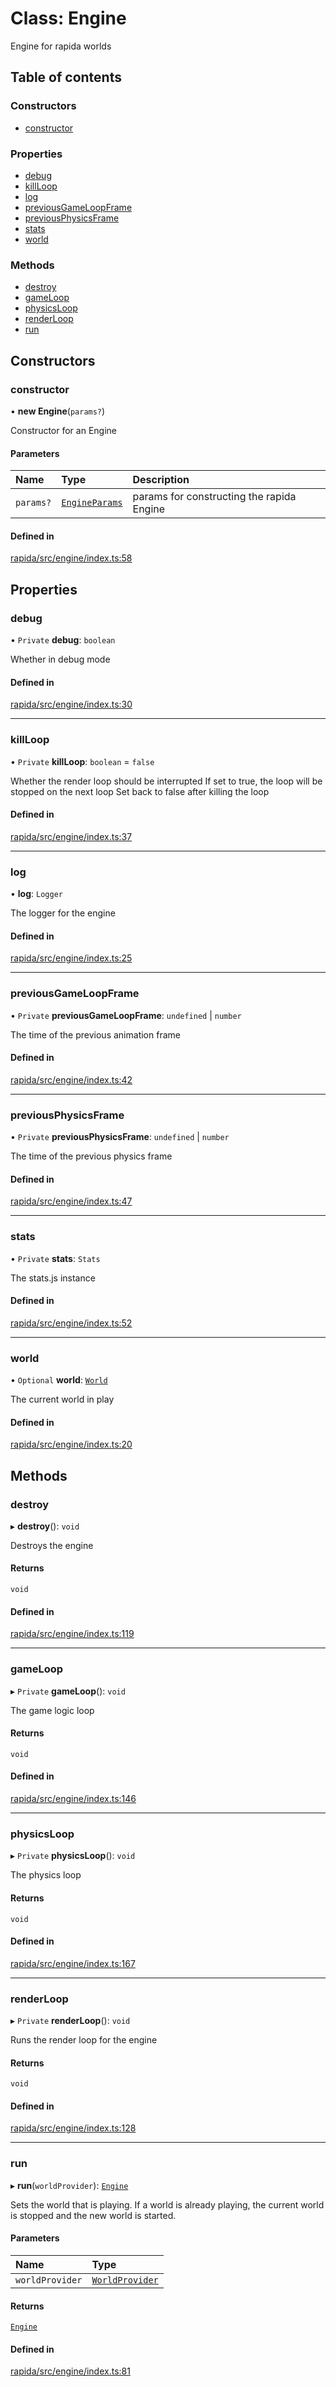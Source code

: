 # Class: Engine

Engine for rapida worlds

## Table of contents

### Constructors

- [constructor](Engine.md#constructor)

### Properties

- [debug](Engine.md#debug)
- [killLoop](Engine.md#killloop)
- [log](Engine.md#log)
- [previousGameLoopFrame](Engine.md#previousgameloopframe)
- [previousPhysicsFrame](Engine.md#previousphysicsframe)
- [stats](Engine.md#stats)
- [world](Engine.md#world)

### Methods

- [destroy](Engine.md#destroy)
- [gameLoop](Engine.md#gameloop)
- [physicsLoop](Engine.md#physicsloop)
- [renderLoop](Engine.md#renderloop)
- [run](Engine.md#run)

## Constructors

### constructor

• **new Engine**(`params?`)

Constructor for an Engine

#### Parameters

| Name | Type | Description |
| :------ | :------ | :------ |
| `params?` | [`EngineParams`](../modules.md#engineparams) | params for constructing the rapida Engine |

#### Defined in

[rapida/src/engine/index.ts:58](https://gitlab.com/rapidajs/rapida/-/blob/7269310/packages/rapida/src/engine/index.ts#L58)

## Properties

### debug

• `Private` **debug**: `boolean`

Whether in debug mode

#### Defined in

[rapida/src/engine/index.ts:30](https://gitlab.com/rapidajs/rapida/-/blob/7269310/packages/rapida/src/engine/index.ts#L30)

___

### killLoop

• `Private` **killLoop**: `boolean` = `false`

Whether the render loop should be interrupted
If set to true, the loop will be stopped on the next loop
Set back to false after killing the loop

#### Defined in

[rapida/src/engine/index.ts:37](https://gitlab.com/rapidajs/rapida/-/blob/7269310/packages/rapida/src/engine/index.ts#L37)

___

### log

• **log**: `Logger`

The logger for the engine

#### Defined in

[rapida/src/engine/index.ts:25](https://gitlab.com/rapidajs/rapida/-/blob/7269310/packages/rapida/src/engine/index.ts#L25)

___

### previousGameLoopFrame

• `Private` **previousGameLoopFrame**: `undefined` \| `number`

The time of the previous animation frame

#### Defined in

[rapida/src/engine/index.ts:42](https://gitlab.com/rapidajs/rapida/-/blob/7269310/packages/rapida/src/engine/index.ts#L42)

___

### previousPhysicsFrame

• `Private` **previousPhysicsFrame**: `undefined` \| `number`

The time of the previous physics frame

#### Defined in

[rapida/src/engine/index.ts:47](https://gitlab.com/rapidajs/rapida/-/blob/7269310/packages/rapida/src/engine/index.ts#L47)

___

### stats

• `Private` **stats**: `Stats`

The stats.js instance

#### Defined in

[rapida/src/engine/index.ts:52](https://gitlab.com/rapidajs/rapida/-/blob/7269310/packages/rapida/src/engine/index.ts#L52)

___

### world

• `Optional` **world**: [`World`](World.md)

The current world in play

#### Defined in

[rapida/src/engine/index.ts:20](https://gitlab.com/rapidajs/rapida/-/blob/7269310/packages/rapida/src/engine/index.ts#L20)

## Methods

### destroy

▸ **destroy**(): `void`

Destroys the engine

#### Returns

`void`

#### Defined in

[rapida/src/engine/index.ts:119](https://gitlab.com/rapidajs/rapida/-/blob/7269310/packages/rapida/src/engine/index.ts#L119)

___

### gameLoop

▸ `Private` **gameLoop**(): `void`

The game logic loop

#### Returns

`void`

#### Defined in

[rapida/src/engine/index.ts:146](https://gitlab.com/rapidajs/rapida/-/blob/7269310/packages/rapida/src/engine/index.ts#L146)

___

### physicsLoop

▸ `Private` **physicsLoop**(): `void`

The physics loop

#### Returns

`void`

#### Defined in

[rapida/src/engine/index.ts:167](https://gitlab.com/rapidajs/rapida/-/blob/7269310/packages/rapida/src/engine/index.ts#L167)

___

### renderLoop

▸ `Private` **renderLoop**(): `void`

Runs the render loop for the engine

#### Returns

`void`

#### Defined in

[rapida/src/engine/index.ts:128](https://gitlab.com/rapidajs/rapida/-/blob/7269310/packages/rapida/src/engine/index.ts#L128)

___

### run

▸ **run**(`worldProvider`): [`Engine`](Engine.md)

Sets the world that is playing.
If a world is already playing, the current world is stopped and the new world is started.

#### Parameters

| Name | Type |
| :------ | :------ |
| `worldProvider` | [`WorldProvider`](../modules.md#worldprovider) |

#### Returns

[`Engine`](Engine.md)

#### Defined in

[rapida/src/engine/index.ts:81](https://gitlab.com/rapidajs/rapida/-/blob/7269310/packages/rapida/src/engine/index.ts#L81)
